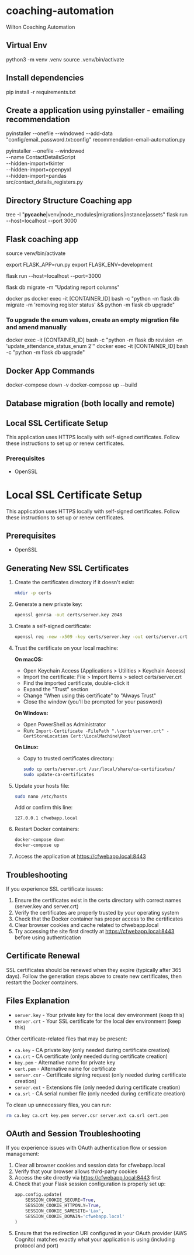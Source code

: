 # coaching-automation
Wilton Coaching Automation

## Virtual Env
python3 -m venv .venv
source .venv/bin/activate

## Install dependencies
pip install -r requirements.txt

## Create a application using pyinstaller - emailing recommendation
pyinstaller --onefile --windowed --add-data "config/email_password.txt:config" recommendation-email-automation.py

pyinstaller --onefile --windowed \
    --name ContactDetailsScript \
    --hidden-import=tkinter \
    --hidden-import=openpyxl \
    --hidden-import=pandas \
    src/contact_details_registers.py

## Directory Structure Coaching app
tree -I "__pycache__|venv|node_modules|migrations|instance|assets"
flask run --host=localhost --port 3000

## Flask coaching app
source venv/bin/activate

export FLASK_APP=run.py
export FLASK_ENV=development

flask run --host=localhost --port=3000

flask db migrate -m "Updating report columns"

docker ps
docker exec -it [CONTAINER_ID] bash -c "python -m flask db migrate -m 'removing register status' && python -m flask db upgrade"

### To upgrade the enum values, create an empty migration file and amend manually
docker exec -it [CONTAINER_ID] bash -c "python -m flask db revision -m 'update_attendance_status_enum 2'"
docker exec -it [CONTAINER_ID] bash -c "python -m flask db upgrade"

## Docker App Commands
docker-compose down -v 
docker-compose up --build

## Database migration (both locally and remote)


## Local SSL Certificate Setup

This application uses HTTPS locally with self-signed certificates. Follow these instructions to set up or renew certificates.

### Prerequisites
- OpenSSL

# Local SSL Certificate Setup

This application uses HTTPS locally with self-signed certificates. Follow these instructions to set up or renew certificates.

## Prerequisites
- OpenSSL

## Generating New SSL Certificates

1. Create the certificates directory if it doesn't exist:
   ```bash
   mkdir -p certs
   ```

2. Generate a new private key:
   ```bash
   openssl genrsa -out certs/server.key 2048
   ```

3. Create a self-signed certificate:
   ```bash
   openssl req -new -x509 -key certs/server.key -out certs/server.crt -days 365 -subj "/CN=cfwebapp.local" -addext "subjectAltName = DNS:cfwebapp.local"
   ```

4. Trust the certificate on your local machine:
   
   **On macOS:**
   - Open Keychain Access (Applications > Utilities > Keychain Access)
   - Import the certificate: File > Import Items > select certs/server.crt
   - Find the imported certificate, double-click it
   - Expand the "Trust" section
   - Change "When using this certificate" to "Always Trust"
   - Close the window (you'll be prompted for your password)
   
   **On Windows:**
   - Open PowerShell as Administrator
   - Run: `Import-Certificate -FilePath ".\certs\server.crt" -CertStoreLocation Cert:\LocalMachine\Root`
   
   **On Linux:**
   - Copy to trusted certificates directory:
     ```bash
     sudo cp certs/server.crt /usr/local/share/ca-certificates/
     sudo update-ca-certificates
     ```

5. Update your hosts file:
   ```bash
   sudo nano /etc/hosts
   ```
   
   Add or confirm this line:
   ```
   127.0.0.1 cfwebapp.local
   ```

6. Restart Docker containers:
   ```bash
   docker-compose down
   docker-compose up
   ```

7. Access the application at https://cfwebapp.local:8443

## Troubleshooting

If you experience SSL certificate issues:

1. Ensure the certificates exist in the certs directory with correct names (server.key and server.crt)
2. Verify the certificates are properly trusted by your operating system
3. Check that the Docker container has proper access to the certificates
4. Clear browser cookies and cache related to cfwebapp.local
5. Try accessing the site first directly at https://cfwebapp.local:8443 before using authentication

## Certificate Renewal

SSL certificates should be renewed when they expire (typically after 365 days). Follow the generation steps above to create new certificates, then restart the Docker containers.

## Files Explanation

- `server.key` - Your private key for the local dev environment (keep this)
- `server.crt` - Your SSL certificate for the local dev environment (keep this)

Other certificate-related files that may be present:
- `ca.key` - CA private key (only needed during certificate creation)
- `ca.crt` - CA certificate (only needed during certificate creation)
- `key.pem` - Alternative name for private key
- `cert.pem` - Alternative name for certificate
- `server.csr` - Certificate signing request (only needed during certificate creation)
- `server.ext` - Extensions file (only needed during certificate creation)
- `ca.srl` - CA serial number file (only needed during certificate creation)

To clean up unnecessary files, you can run:
```bash
rm ca.key ca.crt key.pem server.csr server.ext ca.srl cert.pem
```

## OAuth and Session Troubleshooting

If you experience issues with OAuth authentication flow or session management:

1. Clear all browser cookies and session data for cfwebapp.local
2. Verify that your browser allows third-party cookies
3. Access the site directly via https://cfwebapp.local:8443 first
4. Check that your Flask session configuration is properly set up:
   ```python
   app.config.update(
       SESSION_COOKIE_SECURE=True,
       SESSION_COOKIE_HTTPONLY=True,
       SESSION_COOKIE_SAMESITE='Lax',
       SESSION_COOKIE_DOMAIN='cfwebapp.local'
   )
   ```
5. Ensure that the redirection URI configured in your OAuth provider (AWS Cognito) 
   matches exactly what your application is using (including protocol and port)